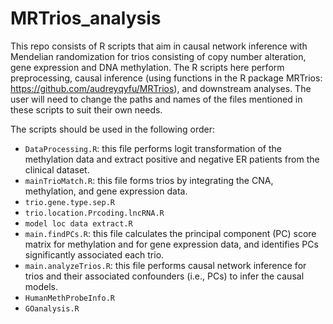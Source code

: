 # MRTrios_analysis
This repo consists of R scripts that aim in causal network inference with Mendelian randomization for trios consisting of copy number alteration, gene expression and DNA methylation.  The R scripts here perform preprocessing, causal inference (using functions in the R package MRTrios: https://github.com/audreyqyfu/MRTrios), and downstream analyses.  The user will need to change the paths and names of the files mentioned in these scripts to suit their own needs.

The scripts should be used in the following order:

- `DataProcessing.R`: this file performs logit transformation of the methylation data and extract positive and negative ER patients from the clinical dataset.    
- `mainTrioMatch.R`: this file forms trios by integrating the CNA, methylation, and gene expression data.
- `trio.gene.type.sep.R`
- `trio.location.Prcoding.lncRNA.R`
- `model loc data extract.R`
- `main.findPCs.R`: this file calculates the principal component (PC) score matrix for methylation and for gene expression data, and identifies PCs significantly associated each trio.    
- `main.analyzeTrios.R`: this file performs causal network inference for trios and their associated confounders (i.e., PCs) to infer the causal models.   
- `HumanMethProbeInfo.R`     
- `GOanalysis.R`    
